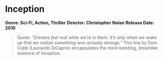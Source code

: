 # Inception
**Genre: Sci-Fi, Action, Thriller**
**Director: Christopher Nolan**
**Release Date: 2010**
>Quote: *"Dreams feel real while we’re in them. It’s only when we wake up that we realize something was actually strange."* This line by Dom Cobb (Leonardo DiCaprio) encapsulates the mind-bending, dreamlike essence of Inception.
>
